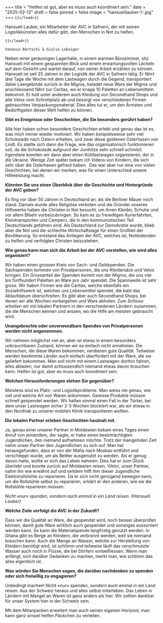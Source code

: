 +++
title = "Helfen ist gut, aber es muss auch koordiniert sein."
date = "2025-02-12"
draft = false
pinned = false
image = "hansuelilauber-1-.jpg"
+++
`{{</lead>}}`

Hansueli Lauber, ein Mitarbeiter der AVC in Safnern, der mit seinen Logistikkünsten alles dafür gibt, den Menschen in Not zu helfen.

`{{</lead>}}`

`Vanessa Bärtschi & Giulia Lobsiger`

Neben einer geräumigen Lagerhalle, in einem warmen Bürozimmer, sitz Hansueli mit einem gespannten Blick und einem erwartungsvollen Lächeln auf dem Gesicht und wartet darauf, von seiner Arbeit erzählen zu können. Hansueli ist seit 25 Jahren in der Logistik der AVC in Safnern tätig. Er fährt drei Tage die Woche mit dem Lastwagen durch die Gegend, transportiert dabei Leergebinde zurück in die Migros, beladet neue Ware der Migros und anschliessend fährt zur Caritas, wo er knapp 10 Paletten an Lebensmitteln bekommt. Er holt unter anderem auch Kleidung von Secondhand Shops und alte Velos vom Schrottplatz ab und besorgt von verschiedenen Firmen gebrauchtes Verpackungsmaterial. Dies alles tut er, um den Ärmsten und Bedürftigsten dieser Welt helfen zu können.

**Gibt es Ereignisse oder Geschichten, die Sie besonders gerührt haben?**

Alle hier haben schon besondere Geschichten erlebt und genau das ist es, was mich immer wieder motiviert. Wir haben beispielsweise sehr viel Schokolade nach Ostern erhalten, und zwar diese goldenen Osterhasen von Lindt. Es stellte sich dann die Frage, wie das organisatorisch funktionieren soll, da die Schokolade aufgrund der Junihitze sehr schnell schmilzt. Irgendwie konnten wir dann aber einen Kühllastwagen organisieren, der in die Ukraine. Wenige Zeit später bekam ich Videos von Kindern, die sich sehr über die Osterhasen gefreut haben.  Das war aber nur eine von vielen Geschichten, bei denen wir merken, was für einen Unterschied unsere Hilfeleistung macht.

**Könnten Sie uns einen Überblick über die Geschichte und Hintergründe der AVC geben?**

Es fing vor über 50 Jahren in Deutschland an, als die Berliner Mauer noch stand. Damals wurde alles Religiöse verboten und die Gründer unseres Hilfswerks haben die Christen in Not besucht, um ihnen Kleider, Schuhe und vor allem Bibeln vorbeizubringen. So kam es zu freiwilligen Kurierfahrten, Kleintransporten und Campern, die in den kommunistischen Teil Deutschlands gefahren sind. Als Deutschland zur Demokratie wurde, blieb aber die Not und die schlechte Wirtschaftslage für einen Großteil der Bevölkerung. So entstand das Anliegen der AVC, welches ist, Notleidenden zu helfen und verfolgten Christen beizustehen.

**Wie genau kann man sich die Arbeit bei der AVC vorstellen, wie wird alles organisiert?**

Wir haben einen grossen Kreis von Sach- und Geldspenden. Die Sachspenden kommen von Privatpersonen, die uns Kleidersäck und Velos bringen. Ein Grossanteil der Spenden kommt von der Migros, die uns vier bis fünfhundert Paletten an Ware pro Jahr spendet. Die Spannweite ist sehr gross. Wir haben Firmen wie die Caritas, welche ebenfalls ein Sozialhilfswerk ist, welches uns Lebensmittel spendet, die bald das Ablaufdatum überschreiten. Es gibt aber auch Secondhand Shops, bei denen wir alle Wochen vorbeigehen und Ware abholen. Zum Schluss arbeiten wir mit lokalen Partnern in den verschiedenen Ländern zusammen, die die Menschen kennen und wissen, wo die Hilfe am meisten gebraucht wird.

**Unangebrachte oder unverwendbare Spenden von Privatpersonen werden nicht angenommen.**

Wir nehmen möglichst viel an, aber ist etwas in einem besonders unbrauchbaren Zustand, können wir es einfach nicht annehmen. Die Menschen, die diese Waren bekommen, verdienen gute Qualität. Teilweise werden bestimmte Länder auch einfach überfordert mit der Ware, die sie geliefert bekommen. Man soll nicht mit einem Lastwagen dorthin fahren, alles abladen, nur damit schlussendlich niemand etwas davon brauchen kann. Helfen ist gut, aber es muss auch koordiniert sein.

**Welchen Herausforderungen stehen Sie gegenüber?**

Meistens sind es Platz- und Logistikprobleme. Man weiss nie genau, wie viel und welche Art von Waren ankommen. Gewisse Produkte müssen schnell gespendet werden. Wir hatten einmal einen Fall in der Türkei, bei dem unser Lastwagen sicher 2-3 Wochen blockiert war, als wir etwas in den Nordirak zu unserer mobilen Klinik transportieren wollten.

**Die lokalen Partner erleben Geschichten hautnah mit.**

Ja, genau einer unserer Partner in Moldawien bekam eines Tages einen Anruf von jemandem, der sagte, er habe einen beeinträchtigten Jugendlichen, den niemand aufnehmen möchte. Trotz der mangelnden Zeit nahm unser Partner den Jugendlichen zu sich auf. Man hat herausgefunden, dass er von der Mafia nach Moskau entführt und verschleppt wurde, um als Bettler ausgenutzt zu werden. Als er genug davon hatte, wollte er sich das Leben nehmen. Dies hat er zum Glück überlebt und konnte zurück auf Moldawien reisen. Viktor, unser Partner, nahm ihn wie erwähnt auf und seitdem hilft ihm dieser Jugendliche Elektrorollstühle zu reparieren. Da er sich nicht genügend bewegen kann, um die Rollstühle selbst zu reparieren, erklärt er den anderen, wie sie die Rollstühle reparieren müssen.

*Nicht «nur» spenden, sondern auch einmal in ein Land reisen. (Hansueli Lauber)*

**Welche Ziele verfolgt die AVC in der Zukunft?**

Dass wir die Qualität an Ware, die gespendet wird, noch besser überprüfen können, damit gute Ware wirklich auch gespendet und sonstiges aussortiert werden kann. So kann die Materialspende langfristig genutzt werden. In Ghana gibt es Berge an Kleidern, die verbrannt werden, weil sie niemand brauchen kann. Auch die Menge an Wasser, welche zur Herstellung von Kleidern benötigt wird, ist schlimm und teilweise läuft das verschmutzte Wasser auch noch in Flüsse, die bei Dörfern vorbeifliessen. Wenn man anfängt, sich darüber Gedanken zu machen, merkt man, wie schlimm das alles eigentlich ist.

**Was würden Sie Menschen sagen, die darüber nachdenken zu spenden oder sich freiwillig zu engagieren?**

Unbedingt machen! Nicht «nur» spenden, sondern auch einmal in ein Land reisen. Aus der Schweiz heraus und alles selbst miterleben. Das Leben in Ländern mit Mangel an Waren ist ganz anders als hier. Wir sollten dankbar für unser System hier in der Schweiz sein.

Mit dem Mitanpacken erweitert man auch seinen eigenen Horizont, man kann ganz simpel helfen Päckchen zu verteilen.